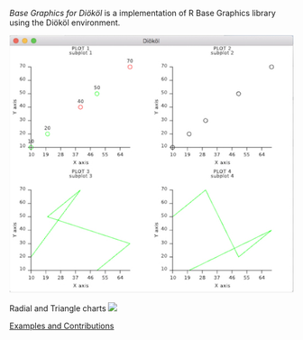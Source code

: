 *Base Graphics for Diököl* is a implementation of R Base Graphics library using the Diököl environment.

![](DklBaseGraphics.jpg)

Radial and Triangle charts
![](DklBaseGraphicsV2.jpg)

[Examples and Contributions](http://github.com/arce/DklBaseGraphics/wiki)
